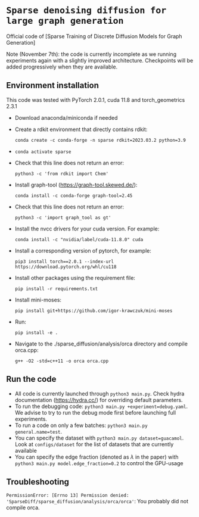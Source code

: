 # `Sparse denoising diffusion for large graph generation`

Official code of [Sparse Training of Discrete Diffusion Models for Graph Generation]

Note (November 7th): the code is currently incomplete as we running experiments again with a slightly improved architecture. Checkpoints will be added progressively when they are available.

## Environment installation
This code was tested with PyTorch 2.0.1, cuda 11.8 and torch_geometrics 2.3.1

  - Download anaconda/miniconda if needed
  - Create a rdkit environment that directly contains rdkit:
    
    ```conda create -c conda-forge -n sparse rdkit=2023.03.2 python=3.9```
  - `conda activate sparse`
  - Check that this line does not return an error:
    
    ``` python3 -c 'from rdkit import Chem' ```
  - Install graph-tool (https://graph-tool.skewed.de/):  
    
    ```conda install -c conda-forge graph-tool=2.45```
  - Check that this line does not return an error:
    
    ```python3 -c 'import graph_tool as gt' ```
  - Install the nvcc drivers for your cuda version. For example:
    
    ```conda install -c "nvidia/label/cuda-11.8.0" cuda```
  - Install a corresponding version of pytorch, for example: 
    
    ```pip3 install torch==2.0.1 --index-url https://download.pytorch.org/whl/cu118```
  - Install other packages using the requirement file: 
    
    ```pip install -r requirements.txt```
  - Install mini-moses: 
    
    ```pip install git+https://github.com/igor-krawczuk/mini-moses```
  - Run:
    
    ```pip install -e .```

  - Navigate to the ./sparse_diffusion/analysis/orca directory and compile orca.cpp: 
    
     ```g++ -O2 -std=c++11 -o orca orca.cpp```


## Run the code
  
  - All code is currently launched through `python3 main.py`. Check hydra documentation (https://hydra.cc/) for overriding default parameters.
  - To run the debugging code: `python3 main.py +experiment=debug.yaml`. We advise to try to run the debug mode first
    before launching full experiments.
  - To run a code on only a few batches: `python3 main.py general.name=test`.
  - You can specify the dataset with `python3 main.py dataset=guacamol`. Look at `configs/dataset` for the list of datasets that are currently available
  - You can specify the edge fraction (denoted as $\lambda$ in the paper) with `python3 main.py model.edge_fraction=0.2` to control the GPU-usage


<!-- If you have retrained a model from scratch for which the samples are not available yet, we would be very happy if you could send them to us! -->

## Troubleshooting 

`PermissionError: [Errno 13] Permission denied: 'SparseDiff/sparse_diffusion/analysis/orca/orca'`: You probably did not compile orca.
